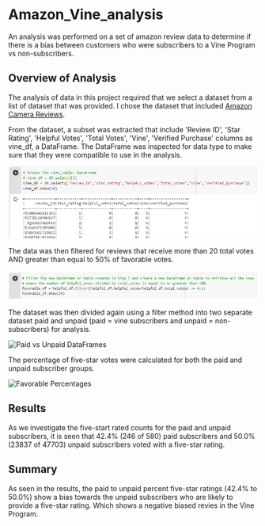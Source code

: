 # Amazon_Vine_analysis
An analysis was performed on a set of amazon review data to determine if there is a bias between customers who were subscribers to a Vine Program vs non-subscribers.

## Overview of Analysis
The analysis of data in this project required that we select a dataset from a list of dataset that was provided. I chose the dataset that included [Amazon Camera Reviews](https://s3.amazonaws.com/amazon-reviews-pds/tsv/amazon_reviews_us_Camera_v1_00.tsv.gz).

From the dataset, a subset was extracted that include 'Review ID', 'Star Rating', 'Helpful Votes', 'Total Votes', 'Vine', 'Verified Purchase' columns as vine_df, a DataFrame. The DataFrame was inspected for data type to make sure that they were compatible to use in the analysis.

![Vine DataFrame](images/vine_df.PNG)

The data was then filtered for reviews that receive more than 20 total votes AND greater than equal to 50% of favorable votes.

![Favorable Data](images/pct50_favorable.PNG)

The dataset was then divided again using a filter method into two separate dataset paid and unpaid (paid = vine subscribers and unpaid = non-subscribers) for analysis.

![Paid vs Unpaid DataFrames](paid_unpaid_df.PNG)

The percentage of five-star votes were calculated for both the paid and unpaid subscriber groups.

![Favorable Percentages](pct_favor_pd_unpaid.PNG)

## Results
As we investigate the five-start rated counts for the paid and unpaid subscribers, it is seen that 42.4% (246 of 580) paid subscribers and 50.0% (23837 of 47703) unpaid subscribers voted with a five-star rating.

## Summary
As seen in the results, the paid to unpaid percent five-star ratings (42.4% to 50.0%) show a bias towards the unpaid subscribers who are likely to provide a five-star rating. Which shows a negative biased revies in the Vine Program.
